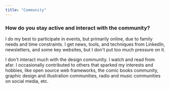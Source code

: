 ```yaml
---
title: "Community"
---
```

### How do you stay active and interact with the community?

I do my best to participate in events, but primarily online, due to family needs and time constraints. I get news, tools, and techniques from LinkedIn, newsletters, and some key websites, but I don't put too much pressure on it.

I don't interact much with the design community. I watch and read from afar. I occasionally contributed to others that sparked my interests and hobbies, like open source web frameworks, the comic books community, graphic design and illustration communities, radio and music communities on social media, etc.